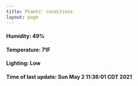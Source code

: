 ```yaml
---
title: Plants' conditions
layout: page
---
```



#### Humidity: 49%
#### Temperature: 71F
#### Lighting: Low
#### Time of last update: Sun May  2 11:36:01 CDT 2021
